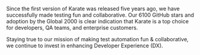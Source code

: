 Since the first version of Karate was released five years ago, we have successfully made testing fun and collaborative. Our 6100 GitHub stars and adoption by the Global 2000 is clear indication that Karate is a top choice for developers, QA teams, and enterprise customers.

Staying true to our mission of making test automation fun & collaborative, we continue to invest in enhancing Developer Experience (DX).

